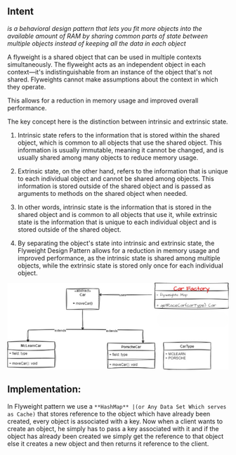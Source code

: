 Intent
------
*is a behavioral design pattern that lets you fit more objects into the available amount of RAM
by sharing common parts of state between multiple objects instead of keeping all the data in each object*


A flyweight is a shared object that can be used in multiple contexts simultaneously.
The flyweight acts as an independent object in each context—it's indistinguishable from an instance of the object that's not shared.
Flyweights cannot make assumptions about the context in which they operate.

This allows for a reduction in memory usage and improved overall performance.


The key concept here is the distinction between intrinsic and extrinsic state.
1. Intrinsic state refers to the information that is stored within the shared object, which is common to all objects that use the shared object. This information is usually immutable, meaning it cannot be changed, and is usually shared among many objects to reduce memory usage.

2. Extrinsic state, on the other hand, refers to the information that is unique to each individual object and cannot be shared among objects. This information is stored outside of the shared object and is passed as arguments to methods on the shared object when needed.

3. In other words, intrinsic state is the information that is stored in the shared object and is common to all objects that use it, while extrinsic state is the information that is unique to each individual object and is stored outside of the shared object.

4. By separating the object's state into intrinsic and extrinsic state, the Flyweight Design Pattern allows for a reduction in memory usage and improved performance, as the intrinsic state is shared among multiple objects, while the extrinsic state is stored only once for each individual object.






![img.png](flyweight.png)

Implementation:
--------------
In Flyweight pattern we use a `**HashMap** |(or Any Data Set Which serves as Cache)` that stores reference to the object which have already been created,
every object is associated with a key. Now when a client wants to create an object, he simply has to pass a key associated with it and
if the object has already been created we simply get the reference to that object else it creates a new object and then returns it reference to the client.
